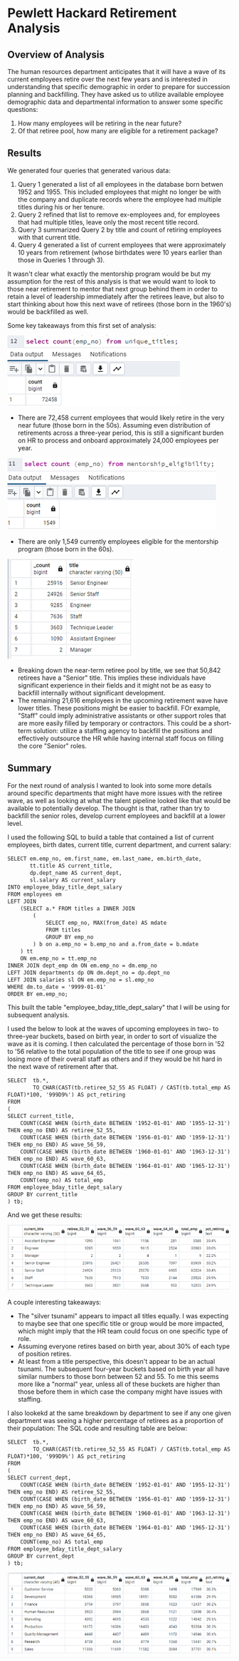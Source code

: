 # Pewlett Hackard Retirement Analysis

## Overview of Analysis
The human resources department anticipates that it will have a wave of its current employees retire over the next few years and is interested in understanding that specific demographic in order to prepare for succession planning and backfilling.  They have asked us to utilize available employee demographic data and departmental information to answer some specific questions:

1. How many employees will be retiring in the near future?
2. Of that retiree pool, how many are eligible for a retirement package?

## Results
We generated four queries that generated various data:
1. Query 1 generated a list of all employees in the database born betwen 1952 and 1955.  This included employees that might no longer be with the company and duplicate records where the employee had multiple titles during his or her tenure.
2. Query 2 refined that list to remove ex-employees and, for employees that had multiple titles, leave only the most recent title record.
3. Query 3 summarized Query 2 by title and count of retiring employees with that current title.
4. Query 4 generated a list of current employees that were approximately 10 years from retirement (whose birthdates were 10 years earlier than those in Queries 1 through 3).

It wasn't clear what exactly the mentorship program would be but my assumption for the rest of this analysis is that we would want to look to those near retirement to mentor that next group behind them in order to retain a level of leadership immediately after the retirees leave, but also to start thinking about how this next wave of retirees (those born in the 1960's) would be backfilled as well.

Some key takeaways from this first set of analysis:

![Image 1](/Resources/Image1_1.png)

- There are 72,458 current employees that would likely retire in the very near future (those born in the 50s).  Assuming even distribution of retirements across a three-year period, this is still a significant burden on HR to process and onboard approximately 24,000 employees per year.

![Image 2](/Resources/Image1_2.png)

- There are only 1,549 currently employees eligible for the mentorship program (those born in the 60s).

![Image 3](/Resources/Image1_3.png)

- Breaking down the near-term retiree pool by title, we see that 50,842 retirees have a "Senior" title.  This implies these individuals have significant experience in their fields and it might not be as easy to backfill internally without significant development.
- The remaining 21,616 employees in the upcoming retirement wave have lower titles.  These positions might be easier to backfill.  FOr example, "Staff" could imply administrative assistants or other support roles that are more easily filled by temporary or contractors.  This could be a short-term solution: utilize a staffing agency to backfill the positions and effectively outsource the HR while having internal staff focus on filling the core "Senior" roles.

## Summary

For the next round of analysis I wanted to look into some more details around specific departments that might have more issues with the retiree wave, as well as looking at what the talent pipeline looked like that would be available to potentially develop.  The thought is that, rather than try to backfill the senior roles, develop current employees and backfill at a lower level.

I used the following SQL to build a table that contained a list of current employees, birth dates, current title, current department, and current salary:
```
SELECT em.emp_no, em.first_name, em.last_name, em.birth_date,
	   tt.title AS current_title, 
	   dp.dept_name AS current_dept,
	   sl.salary AS current_salary
INTO employee_bday_title_dept_salary
FROM employees em 
LEFT JOIN 
	(SELECT a.* FROM titles a INNER JOIN 
		(
			SELECT emp_no, MAX(from_date) AS mdate
			FROM titles 
			GROUP BY emp_no
		) b on a.emp_no = b.emp_no and a.from_date = b.mdate
	) tt 
	ON em.emp_no = tt.emp_no
INNER JOIN dept_emp dm ON em.emp_no = dm.emp_no
LEFT JOIN departments dp ON dm.dept_no = dp.dept_no
LEFT JOIN salaries sl ON em.emp_no = sl.emp_no
WHERE dm.to_date = '9999-01-01'
ORDER BY em.emp_no;
```
This built the table "employee_bday_title_dept_salary" that I will be using for subsequent analysis.

I used the below to look at the waves of upcoming employees in two- to three-year buckets, based on birth year, in order to sort of visualize the wave as it is coming.  I then calculated the percentage of those born in '52 to '56 relative to the total population of the title to see if one group was losing more of their overall staff as others and if they would be hit hard in the next wave of retirement after that.

```
SELECT 	tb.*,
		TO_CHAR(CAST(tb.retiree_52_55 AS FLOAT) / CAST(tb.total_emp AS FLOAT)*100, '999D9%') AS pct_retiring
FROM
(
SELECT current_title,
	COUNT(CASE WHEN (birth_date BETWEEN '1952-01-01' AND '1955-12-31') THEN emp_no END) AS retiree_52_55,
	COUNT(CASE WHEN (birth_date BETWEEN '1956-01-01' AND '1959-12-31') THEN emp_no END) AS wave_56_59,
	COUNT(CASE WHEN (birth_date BETWEEN '1960-01-01' AND '1963-12-31') THEN emp_no END) AS wave_60_63,
	COUNT(CASE WHEN (birth_date BETWEEN '1964-01-01' AND '1965-12-31') THEN emp_no END) AS wave_64_65,
	COUNT(emp_no) AS total_emp
FROM employee_bday_title_dept_salary
GROUP BY current_title
) tb;
```

And we get these results:

![Image 4](/Resources/Image2_1.PNG)

A couple interesting takeaways:
- The "silver tsunami" appears to impact all titles equally.  I was expecting to maybe see that one specific title or group would be more impacted, which might imply that the HR team could focus on one specific type of role.  
- Assuming everyone retires based on birth year, about 30% of each type of position retires.
- At least from a title perspective, this doesn't appear to be an actual tsunami.  The subsequent four-year buckets based on birth year all have similar numbers to those born between 52 and 55.  To me this seems more like a "normal" year, unless all of these buckets are higher than those before them in which case the company might have issues with staffing.

I also lookekd at the same breakdown by department to see if any one given department was seeing a higher percentage of retirees as a proportion of their population:  The SQL code and resulting table are below:

```
SELECT 	tb.*,
		TO_CHAR(CAST(tb.retiree_52_55 AS FLOAT) / CAST(tb.total_emp AS FLOAT)*100, '999D9%') AS pct_retiring
FROM
(
SELECT current_dept,
	COUNT(CASE WHEN (birth_date BETWEEN '1952-01-01' AND '1955-12-31') THEN emp_no END) AS retiree_52_55,
	COUNT(CASE WHEN (birth_date BETWEEN '1956-01-01' AND '1959-12-31') THEN emp_no END) AS wave_56_59,
	COUNT(CASE WHEN (birth_date BETWEEN '1960-01-01' AND '1963-12-31') THEN emp_no END) AS wave_60_63,
	COUNT(CASE WHEN (birth_date BETWEEN '1964-01-01' AND '1965-12-31') THEN emp_no END) AS wave_64_65,
	COUNT(emp_no) AS total_emp
FROM employee_bday_title_dept_salary
GROUP BY current_dept
) tb;
```

![Image 4](/Resources/Image2_2.PNG)

